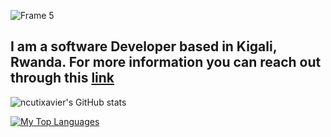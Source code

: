 
![Frame 5](https://user-images.githubusercontent.com/51375428/116003129-0ab6e780-a5fd-11eb-859d-962e2919c3e2.png)

## I am a software Developer based in Kigali, Rwanda. For more information you can reach out through this [link](https://ncutixavier.netlify.app/)

![ncutixavier's GitHub stats](https://github-readme-stats.vercel.app/api?username=ncutixavier&show_icons=true)

[![My Top Languages](https://github-readme-stats.vercel.app/api/top-langs/?username=ncutixavier&hide=python&langs_count=20)](https://github.com/ncutixavier/ncutixavier)

<!--
**ncutixavier/ncutixavier** is a ✨ _special_ ✨ repository because its `README.md` (this file) appears on your GitHub profile.
Here are some ideas to get you started:

- 🔭 I’m currently working on ...
- 🌱 I’m currently learning ...
- 👯 I’m looking to collaborate on ...
- 🤔 I’m looking for help with ...
- 💬 Ask me about ...
- 📫 How to reach me: ...
- 😄 Pronouns: ...
- ⚡ Fun fact: ...
-->
